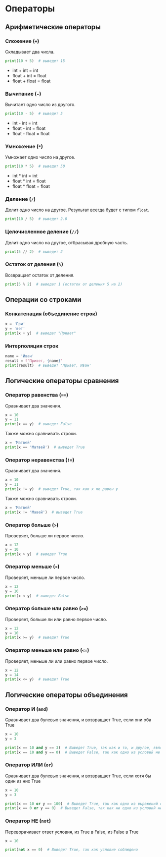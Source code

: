 # Операторы
## Арифметические операторы
### Сложение (`+`)
Складывает два числа.

```python
print(10 + 5)  # выведет 15
```

- int + int = int
- float + int = float
- float + float = float

### Вычитание (`-`)
Вычитает одно число из другого.

```python
print(10 - 5)  # выведет 5
```

- int - int = int
- float - int = float
- float - float = float

### Умножение (`*`)
Умножает одно число на другое.

```python
print(10 * 5)  # выведет 50
```

- int * int = int
- float * int = float
- float * float = float

### Деление (`/`)
Делит одно число на другое. Результат всегда будет с типом `float`.

```python
print(10 / 5)  # выведет 2.0
```

### Целочисленное деление (`//`)
Делит одно число на другое, отбрасывая дробную часть.

```python
print(5 // 2)  # выведет 2
```

### Остаток от деления (`%`)
Возвращает остаток от деления.

```python
print(5 % 2)  # выведет 1 (остаток от деления 5 на 2)
```

## Операции со строками
### Конкатенация (объединение строк)
```python
x = 'При'
y = 'вет'
print(x + y)  # выведет "Привет"
```

### Интерполяция строк
```python
name = 'Иван'
result = f'Привет, {name}'
print(result)  # выведет 'Привет, Иван'
```

## Логические операторы сравнения
### Оператор равенства (`==`)
Сравнивает два значения.

```python
x = 10
y = 11
print(x == y)  # выведет False
```

Также можно сравнивать строки.


```python
x = 'Матвей'
print(x == 'Матвей')  # выведет True
```

### Оператор неравенства (`!=`)
Сравнивает два значения.

```python
x = 10
y = 11
print(x != y)  # выведет True, так как х не равен y
```

Также можно сравнивать строки.


```python
x = 'Матвей'
print(x != 'Мавей')  # выведет True
```

### Оператор больше (`>`)
Проверяет, больше ли первое число.

```python
x = 12
y = 10
print(x > y)  # выведет True
```

### Оператор меньше (`<`)
Проверяет, меньше ли первое число.

```python
x = 12
y = 10
print(x < y)  # выведет False
```

### Оператор больше или равно (`>=`)
Проверяет, больше ли или равно первое число.

```python
x = 12
y = 10
print(x >= y)  # выведет True
```

### Оператор меньше или равно (`<=`)
Проверяет, меньше ли или равно первое число.

```python
x = 12
y = 14
print(x <= y)  # выведет True
```

## Логические операторы объединения
### Оператор И (`and`)
Сравнивает два булевых значения, и возвращает True, если они оба True

```python
x = 10
y = 3

print(x == 10 and y == 3)  # Выведет True, так как и то, и другое, являеться правдой
print(x == 10 and y == 0)  # Выведет False, так как одно из условий не соблюдено
```

### Оператор ИЛИ (`or`)
Сравнивает два булевых значения, и возвращает True, если хотя бы один из них True

```python
x = 10
y = 3

print(x == 10 or y == 100)  # Выведет True, так как одно из выражений соблюдено
print(x == 0 or y == 0)  # Выведет False, так как ни одно из условий не соблюдено
```

### Оператор НЕ (`not`)
Переворачивает ответ условия, из True в False, из False в True

```python
x = 10

print(not x == 0)  # Выведет True, так как условие соблюдено
```
